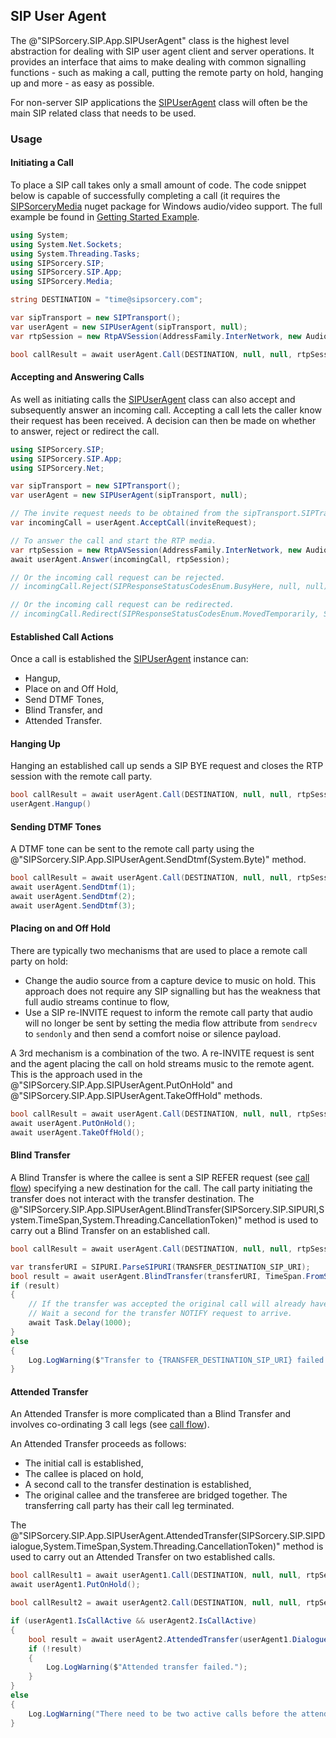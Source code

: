 ## SIP User Agent

The @"SIPSorcery.SIP.App.SIPUserAgent" class is the highest level abstraction for dealing with SIP user agent client and server operations. It provides an interface that aims to make dealing with common signalling functions - such as making a call, putting the remote party on hold, hanging up and more - as easy as possible.

For non-server SIP applications the [SIPUserAgent](xref:SIPSorcery.SIP.App.SIPUserAgent) class will often be the main SIP related class that needs to be used.

### Usage

#### Initiating a Call

To place a SIP call takes only a small amount of code. The code snippet below is capable of successfully completing a call (it requires the [SIPSorceryMedia](https://github.com/sipsorcery/sipsorcery-media) nuget package for Windows audio/video support. The full example be found in [Getting Started Example](https://github.com/sipsorcery/sipsorcery/blob/master/examples/GetStarted/Program.cs).

````csharp
using System;
using System.Net.Sockets;
using System.Threading.Tasks;
using SIPSorcery.SIP;
using SIPSorcery.SIP.App;
using SIPSorcery.Media;

string DESTINATION = "time@sipsorcery.com";

var sipTransport = new SIPTransport();
var userAgent = new SIPUserAgent(sipTransport, null);
var rtpSession = new RtpAVSession(AddressFamily.InterNetwork, new AudioOptions { AudioSource = AudioSourcesEnum.Microphone }, null);

bool callResult = await userAgent.Call(DESTINATION, null, null, rtpSession);
````

#### Accepting and Answering Calls

As well as initiating calls the [SIPUserAgent](xref:SIPSorcery.SIP.App.SIPUserAgent) class can also accept and subsequently answer an incoming call. Accepting a call lets the caller know their request has been received. A decision can then be made on whether to answer, reject or redirect the call.

````csharp
using SIPSorcery.SIP;
using SIPSorcery.SIP.App;
using SIPSorcery.Net;

var sipTransport = new SIPTransport();
var userAgent = new SIPUserAgent(sipTransport, null);

// The invite request needs to be obtained from the sipTransport.SIPTransportRequestReceived event.
var incomingCall = userAgent.AcceptCall(inviteRequest);

// To answer the call and start the RTP media.
var rtpSession = new RtpAVSession(AddressFamily.InterNetwork, new AudioOptions { AudioSource = AudioSourcesEnum.Microphone }, null);
await userAgent.Answer(incomingCall, rtpSession);

// Or the incoming call request can be rejected.
// incomingCall.Reject(SIPResponseStatusCodesEnum.BusyHere, null, null);

// Or the incoming call request can be redirected.
// incomingCall.Redirect(SIPResponseStatusCodesEnum.MovedTemporarily, SIPURI.ParseSIPURIRelaxed(destination));
````

#### Established Call Actions

Once a call is established the [SIPUserAgent](xref:SIPSorcery.SIP.App.SIPUserAgent) instance can:

 - Hangup,
 - Place on and Off Hold,
 - Send DTMF Tones,
 - Blind Transfer, and
 - Attended Transfer.

#### Hanging Up

Hanging an established call up sends a SIP BYE request and closes the RTP session with the remote call party.

````csharp
bool callResult = await userAgent.Call(DESTINATION, null, null, rtpSession);
userAgent.Hangup()
````

#### Sending DTMF Tones

A DTMF tone can be sent to the remote call party using the @"SIPSorcery.SIP.App.SIPUserAgent.SendDtmf(System.Byte)" method.

````csharp
bool callResult = await userAgent.Call(DESTINATION, null, null, rtpSession);
await userAgent.SendDtmf(1);
await userAgent.SendDtmf(2);
await userAgent.SendDtmf(3);
````

#### Placing on and Off Hold

There are typically two mechanisms that are used to place a remote call party on hold:

 - Change the audio source from a capture device to music on hold. This approach does not require any SIP signalling but has the weakness that full audio streams continue to flow,
 - Use a SIP re-INVITE request to inform the remote call party that audio will no longer be sent by setting the media flow attribute from `sendrecv` to `sendonly` and then send a comfort noise or silence payload.

A 3rd mechanism is a combination of the two. A re-INVITE request is sent and the agent placing the call on hold streams music to the remote agent. This is the approach used in the @"SIPSorcery.SIP.App.SIPUserAgent.PutOnHold" and @"SIPSorcery.SIP.App.SIPUserAgent.TakeOffHold" methods.

````csharp
bool callResult = await userAgent.Call(DESTINATION, null, null, rtpSession);
await userAgent.PutOnHold();
await userAgent.TakeOffHold();
````

#### Blind Transfer

A Blind Transfer is where the callee is sent a SIP REFER request (see [call flow](callholdtransfer.md#blind-transfer)) specifying a new destination for the call. The call party initiating the transfer does not interact with the transfer destination. The @"SIPSorcery.SIP.App.SIPUserAgent.BlindTransfer(SIPSorcery.SIP.SIPURI,System.TimeSpan,System.Threading.CancellationToken)" method is used to carry out a Blind Transfer on an established call.

````csharp
bool callResult = await userAgent.Call(DESTINATION, null, null, rtpSession);

var transferURI = SIPURI.ParseSIPURI(TRANSFER_DESTINATION_SIP_URI);
bool result = await userAgent.BlindTransfer(transferURI, TimeSpan.FromSeconds(TRANSFER_TIMEOUT_SECONDS), exitCts.Token);
if (result)
{
    // If the transfer was accepted the original call will already have been hungup.
    // Wait a second for the transfer NOTIFY request to arrive.
    await Task.Delay(1000);
}
else
{
    Log.LogWarning($"Transfer to {TRANSFER_DESTINATION_SIP_URI} failed.");
}
````

#### Attended Transfer

An Attended Transfer is more complicated than a Blind Transfer and involves co-ordinating 3 call legs (see [call flow](attendedtransfer.md#call-flow)).

An Attended Transfer proceeds as follows:

 - The initial call is established,
 - The callee is placed on hold,
 - A second call to the transfer destination is established,
 - The original callee and the transferee are bridged together. The transferring call party has their call leg terminated.

 The @"SIPSorcery.SIP.App.SIPUserAgent.AttendedTransfer(SIPSorcery.SIP.SIPDialogue,System.TimeSpan,System.Threading.CancellationToken)" method is used to carry out an Attended Transfer on two established calls.

````csharp
bool callResult1 = await userAgent1.Call(DESTINATION, null, null, rtpSession);
await userAgent1.PutOnHold();

bool callResult2 = await userAgent2.Call(DESTINATION, null, null, rtpSession);

if (userAgent1.IsCallActive && userAgent2.IsCallActive)
{
    bool result = await userAgent2.AttendedTransfer(userAgent1.Dialogue, TimeSpan.FromSeconds(TRANSFER_TIMEOUT_SECONDS), exitCts.Token);
    if (!result)
    {
        Log.LogWarning($"Attended transfer failed.");
    }
}
else
{
    Log.LogWarning("There need to be two active calls before the attended transfer can occur.");
}
````
